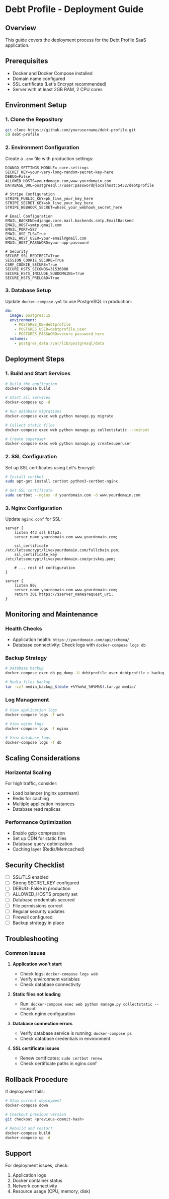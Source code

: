 # Debt Profile - Deployment Guide

## Overview
This guide covers the deployment process for the Debt Profile SaaS application.

## Prerequisites
- Docker and Docker Compose installed
- Domain name configured
- SSL certificate (Let's Encrypt recommended)
- Server with at least 2GB RAM, 2 CPU cores

## Environment Setup

### 1. Clone the Repository
```bash
git clone https://github.com/yourusername/debt-profile.git
cd debt-profile
```

### 2. Environment Configuration
Create a `.env` file with production settings:

```env
DJANGO_SETTINGS_MODULE=_core.settings
SECRET_KEY=your-very-long-random-secret-key-here
DEBUG=False
ALLOWED_HOSTS=yourdomain.com,www.yourdomain.com
DATABASE_URL=postgresql://user:password@localhost:5432/debtprofile

# Stripe Configuration
STRIPE_PUBLIC_KEY=pk_live_your_key_here
STRIPE_SECRET_KEY=sk_live_your_key_here
STRIPE_WEBHOOK_SECRET=whsec_your_webhook_secret_here

# Email Configuration
EMAIL_BACKEND=django.core.mail.backends.smtp.EmailBackend
EMAIL_HOST=smtp.gmail.com
EMAIL_PORT=587
EMAIL_USE_TLS=True
EMAIL_HOST_USER=your-email@gmail.com
EMAIL_HOST_PASSWORD=your-app-password

# Security
SECURE_SSL_REDIRECT=True
SESSION_COOKIE_SECURE=True
CSRF_COOKIE_SECURE=True
SECURE_HSTS_SECONDS=31536000
SECURE_HSTS_INCLUDE_SUBDOMAINS=True
SECURE_HSTS_PRELOAD=True
```

### 3. Database Setup
Update `docker-compose.yml` to use PostgreSQL in production:

```yaml
db:
  image: postgres:15
  environment:
    - POSTGRES_DB=debtprofile
    - POSTGRES_USER=debtprofile_user
    - POSTGRES_PASSWORD=secure_password_here
  volumes:
    - postgres_data:/var/lib/postgresql/data
```

## Deployment Steps

### 1. Build and Start Services
```bash
# Build the application
docker-compose build

# Start all services
docker-compose up -d

# Run database migrations
docker-compose exec web python manage.py migrate

# Collect static files
docker-compose exec web python manage.py collectstatic --noinput

# Create superuser
docker-compose exec web python manage.py createsuperuser
```

### 2. SSL Configuration
Set up SSL certificates using Let's Encrypt:

```bash
# Install certbot
sudo apt-get install certbot python3-certbot-nginx

# Get SSL certificate
sudo certbot --nginx -d yourdomain.com -d www.yourdomain.com
```

### 3. Nginx Configuration
Update `nginx.conf` for SSL:

```nginx
server {
    listen 443 ssl http2;
    server_name yourdomain.com www.yourdomain.com;

    ssl_certificate /etc/letsencrypt/live/yourdomain.com/fullchain.pem;
    ssl_certificate_key /etc/letsencrypt/live/yourdomain.com/privkey.pem;

    # ... rest of configuration
}

server {
    listen 80;
    server_name yourdomain.com www.yourdomain.com;
    return 301 https://$server_name$request_uri;
}
```

## Monitoring and Maintenance

### Health Checks
- Application health: `https://yourdomain.com/api/schema/`
- Database connectivity: Check logs with `docker-compose logs db`

### Backup Strategy
```bash
# Database backup
docker-compose exec db pg_dump -U debtprofile_user debtprofile > backup_$(date +%Y%m%d_%H%M%S).sql

# Media files backup
tar -czf media_backup_$(date +%Y%m%d_%H%M%S).tar.gz media/
```

### Log Management
```bash
# View application logs
docker-compose logs -f web

# View nginx logs
docker-compose logs -f nginx

# View database logs
docker-compose logs -f db
```

## Scaling Considerations

### Horizontal Scaling
For high traffic, consider:
- Load balancer (nginx upstream)
- Redis for caching
- Multiple application instances
- Database read replicas

### Performance Optimization
- Enable gzip compression
- Set up CDN for static files
- Database query optimization
- Caching layer (Redis/Memcached)

## Security Checklist

- [ ] SSL/TLS enabled
- [ ] Strong SECRET_KEY configured
- [ ] DEBUG=False in production
- [ ] ALLOWED_HOSTS properly set
- [ ] Database credentials secured
- [ ] File permissions correct
- [ ] Regular security updates
- [ ] Firewall configured
- [ ] Backup strategy in place

## Troubleshooting

### Common Issues

1. **Application won't start**
   - Check logs: `docker-compose logs web`
   - Verify environment variables
   - Check database connectivity

2. **Static files not loading**
   - Run: `docker-compose exec web python manage.py collectstatic --noinput`
   - Check nginx configuration

3. **Database connection errors**
   - Verify database service is running: `docker-compose ps`
   - Check database credentials in environment

4. **SSL certificate issues**
   - Renew certificates: `sudo certbot renew`
   - Check certificate paths in nginx.conf

## Rollback Procedure

If deployment fails:

```bash
# Stop current deployment
docker-compose down

# Checkout previous version
git checkout <previous-commit-hash>

# Rebuild and restart
docker-compose build
docker-compose up -d
```

## Support

For deployment issues, check:
1. Application logs
2. Docker container status
3. Network connectivity
4. Resource usage (CPU, memory, disk)